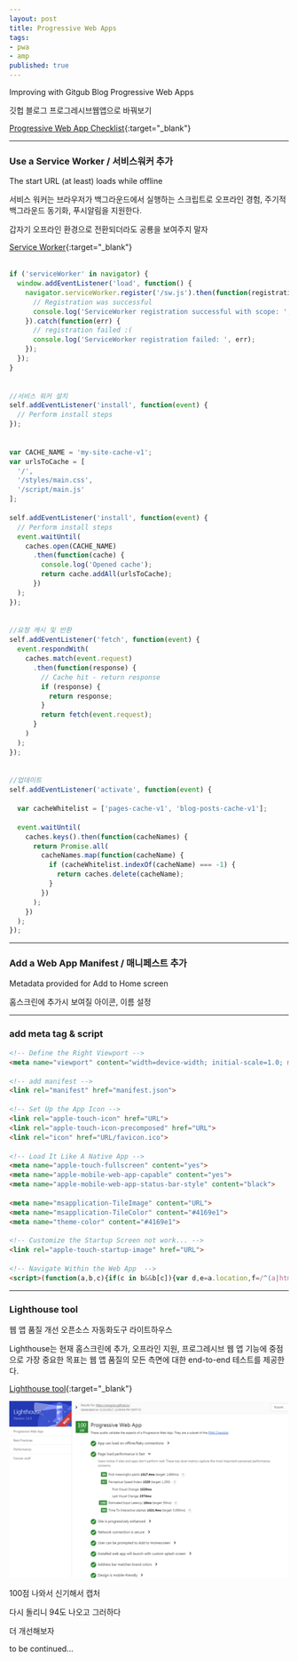 ```yaml
---
layout: post
title: Progressive Web Apps
tags:
- pwa
- amp
published: true
---
```



Improving with Gitgub Blog Progressive Web Apps

깃헙 블로그 프로그레시브웹앱으로 바꿔보기




[Progressive Web App Checklist](https://developers.google.com/web/progressive-web-apps/checklist){:target="_blank"}

---

### Use a Service Worker / 서비스워커 추가

The start URL (at least) loads while offline

서비스 워커는 브라우저가 백그라운드에서 실행하는 스크립트로 오프라인 경험, 주기적 백그라운드 동기화, 푸시알림을 지원한다.

갑자기 오프라인 환경으로 전환되더라도 공룡을 보여주지 말자


[Service Worker](https://developers.google.com/web/fundamentals/getting-started/primers/service-workers){:target="_blank"}

```javascript

if ('serviceWorker' in navigator) {
  window.addEventListener('load', function() {
    navigator.serviceWorker.register('/sw.js').then(function(registration) {
      // Registration was successful
      console.log('ServiceWorker registration successful with scope: ', registration.scope);
    }).catch(function(err) {
      // registration failed :(
      console.log('ServiceWorker registration failed: ', err);
    });
  });
}


//서비스 워커 설치
self.addEventListener('install', function(event) {
  // Perform install steps
});


var CACHE_NAME = 'my-site-cache-v1';
var urlsToCache = [
  '/',
  '/styles/main.css',
  '/script/main.js'
];

self.addEventListener('install', function(event) {
  // Perform install steps
  event.waitUntil(
    caches.open(CACHE_NAME)
      .then(function(cache) {
        console.log('Opened cache');
        return cache.addAll(urlsToCache);
      })
  );
});


//요청 캐시 및 반환
self.addEventListener('fetch', function(event) {
  event.respondWith(
    caches.match(event.request)
      .then(function(response) {
        // Cache hit - return response
        if (response) {
          return response;
        }
        return fetch(event.request);
      }
    )
  );
});


//업데이트
self.addEventListener('activate', function(event) {

  var cacheWhitelist = ['pages-cache-v1', 'blog-posts-cache-v1'];

  event.waitUntil(
    caches.keys().then(function(cacheNames) {
      return Promise.all(
        cacheNames.map(function(cacheName) {
          if (cacheWhitelist.indexOf(cacheName) === -1) {
            return caches.delete(cacheName);
          }
        })
      );
    })
  );
});

```

---

### Add a Web App Manifest / 매니페스트 추가

Metadata provided for Add to Home screen

홈스크린에 추가시 보여질 아이콘, 이름 설정

---

### add meta tag & script

```html
<!-- Define the Right Viewport -->
<meta name="viewport" content="width=device-width; initial-scale=1.0; maximum-scale=1.0; user-scalable=no" />

<!-- add manifest -->
<link rel="manifest" href="manifest.json">

<!-- Set Up the App Icon -->
<link rel="apple-touch-icon" href="URL">
<link rel="apple-touch-icon-precomposed" href="URL">
<link rel="icon" href="URL/favicon.ico">

<!-- Load It Like A Native App -->
<meta name="apple-touch-fullscreen" content="yes">
<meta name="apple-mobile-web-app-capable" content="yes">
<meta name="apple-mobile-web-app-status-bar-style" content="black">

<meta name="msapplication-TileImage" content="URL">
<meta name="msapplication-TileColor" content="#4169e1">
<meta name="theme-color" content="#4169e1">

<!-- Customize the Startup Screen not work... -->
<link rel="apple-touch-startup-image" href="URL">

<!-- Navigate Within the Web App  -->
<script>(function(a,b,c){if(c in b&&b[c]){var d,e=a.location,f=/^(a|html)$/i;a.addEventListener("click",function(a){d=a.target;while(!f.test(d.nodeName))d=d.parentNode;"href"in d&&(d.href.indexOf("http")||~d.href.indexOf(e.host))&&(a.preventDefault(),e.href=d.href)},!1)}})(document,window.navigator,"standalone")</script> 
```

---

### Lighthouse tool

웹 앱 품질 개선 오픈소스 자동화도구 라이트하우스

Lighthouse는 현재 홈스크린에 추가, 오프라인 지원, 프로그레시브 웹 앱 기능에 중점으로 가장 중요한 목표는 웹 앱 품질의 모든 측면에 대한 end-to-end 테스트를 제공한다.


[Lighthouse tool](https://developers.google.com/web/tools/lighthouse/){:target="_blank"}


![](../images/pwa.jpg)

100점 나와서 신기해서 캡처

다시 돌리니 94도 나오고 그러하다

더 개선해보자


to be continued...



